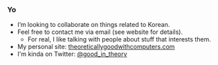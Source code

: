 ### Yo
- I’m looking to collaborate on things related to Korean.
- Feel free to contact me via email (see website for details).
  - For real, I like talking with people about stuff that interests them.
- My personal site: [theoreticallygoodwithcomputers.com](https://theoreticallygoodwithcomputers.com)
- I'm kinda on Twitter: [@good_in_theory](https://twitter.com/good_in_theory)

<!--
**mcognetta/mcognetta** is a ✨ _special_ ✨ repository because its `README.md` (this file) appears on your GitHub profile.

Here are some ideas to get you started:

- 🔭 I’m currently working on ...
- 🌱 I’m currently learning ...
- 👯 I’m looking to collaborate on ...
- 🤔 I’m looking for help with ...
- 💬 Ask me about ...
- 📫 How to reach me: ...
- 😄 Pronouns: ...
- ⚡ Fun fact: ...
-->
